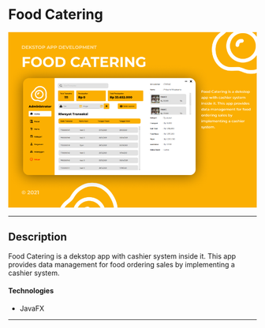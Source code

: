 # Food Catering

![Project Image](assets/image.png)

---

## Description

Food Catering is a dekstop app with cashier system inside it. This app provides data management for food ordering sales by implementing a cashier system.

#### Technologies

- JavaFX

---


